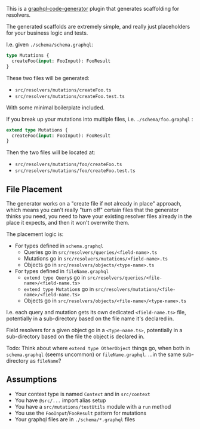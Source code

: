 This is a [graphql-code-generator](https://graphql-code-generator.com/) plugin that generates scaffolding for resolvers.

The generated scaffolds are extremely simple, and really just placeholders for your business logic and tests.

I.e. given `./schema/schema.graphql`:

```graphql
type Mutations {
  createFoo(input: FooInput): FooResult
}
```

These two files will be generated:

- `src/resolvers/mutations/createFoo.ts`
- `src/resolvers/mutations/createFoo.test.ts`

With some minimal boilerplate included.

If you break up your mutations into multiple files, i.e. `./schema/foo.graphql` :

```graphql
extend type Mutations {
  createFoo(input: FooInput): FooResult
}
```

Then the two files will be located at:

- `src/resolvers/mutations/foo/createFoo.ts`
- `src/resolvers/mutations/foo/createFoo.test.ts`

## File Placement

The generator works on a "create file if not already in place" approach, which means you can't really "turn off" certain files that the generator thinks you need, you need to have your existing resolver files already in the place it expects, and then it won't overwrite them.

The placement logic is:

- For types defined in `schema.graphql`
  - Queries go in `src/resolvers/queries/<field-name>.ts`
  - Mutations go in `src/resolvers/mutations/<field-name>.ts`
  - Objects go in `src/resolvers/objects/<type-name>.ts`
- For types defined in `fileName.graphql`
  - `extend type Query`s go in `src/resolvers/queries/<file-name>/<field-name.ts>`
  - `extend type Mutation`s go in `src/resolvers/mutations/<file-name>/<field-name.ts>`
  - Objects go in `src/resolvers/objects/<file-name>/<type-name>.ts`

I.e. each query and mutation gets its own dedicated `<field-name.ts>` file, potentially in a sub-directory based on the file name it's declared in.

Field resolvers for a given object go in a `<type-name.ts>`, potentially in a sub-directory based on the file the object is declared in.

Todo: Think about where `extend type OtherObject` things go, when both in `schema.graphql` (seems uncommon) or `fileName.graphql`. ...in the same sub-directory as `fileName`?

## Assumptions

- Your context type is named `Context` and in `src/context`
- You have `@src/...` import alias setup
- You have a `src/mutations/testUtils` module with a `run` method
- You use the `FooInput`/`FooResult` pattern for mutations
- Your graphql files are in `./schema/*.graphql` files
